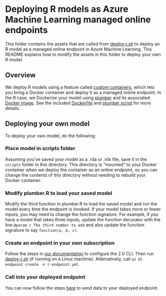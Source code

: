 # Deploying R models as Azure Machine Learning managed online endpoints

This folder contains the assets that are called from [deploy-r.sh](../../../../deploy-r.sh) to deploy an R model as a managed online endpoint in Azure Machine Learning. This README explains how to modify the assets in this folder to deploy your own R model.

## Overview

We deploy R models using a feature called [custom containers](https://docs.microsoft.com/azure/machine-learning/how-to-deploy-custom-container), which lets you bring a Docker container and deploy it as a managed online endpoint. In the R case, we Dockerize your model using [plumber](https://www.rplumber.io/) and its associated [Docker image](https://www.rplumber.io/articles/hosting.html#default-dockerfile). See the included [Dockerfile](./Dockerfile) and [plumber script](./scripts/plumber.R) for more details.

## Deploying your own model

To deploy your own model, do the following:

### Place model in scripts folder

Assuming you've saved your model as a .rda or .rds file, save it in the `scripts` folder in this directory. This directory is "mounted" to your Docker container when we deploy the container as an online endpoint, so you can change the contents of this directory without needing to rebuild your Docker container.

### Modify plumber.R to load your saved model

Modify the third function in plumber.R to load the saved model and run the model every time the endpoint is invoked. If your model takes more or fewer inputs, you may need to change the function signature. For example, if you have a model that takes three inputs, update the function decorator with the line `@param c The third number to add` and also update the function signature to say `function(a, b, c)`.

### Create an endpoint in your own subscription

Follow the steps in [our documentation](https://docs.microsoft.com/azure/machine-learning/how-to-configure-cli) to configure the 2.0 CLI. Then run [deploy-r.sh](../../../../deploy-r.sh) (if running on a Linux machine). Alternatively, call `az ml endpoint create -n r-endpoint.yml`.

### Call into your deployed endpoint

You can now follow the steps [here](https://docs.microsoft.com/azure/machine-learning/how-to-deploy-managed-online-endpoints#invoke-the-endpoint-to-score-data-with-your-model) to send data to your deployed endpoint.